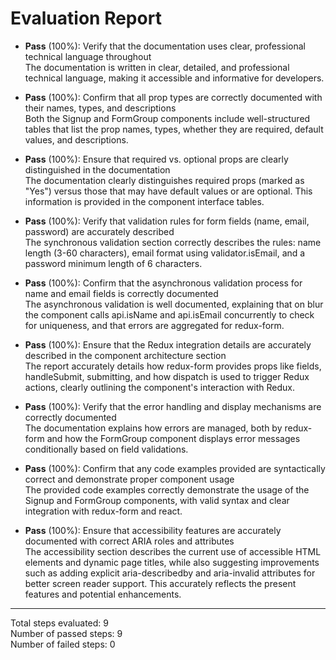 # Evaluation Report

- **Pass** (100%): Verify that the documentation uses clear, professional technical language throughout  
  The documentation is written in clear, detailed, and professional technical language, making it accessible and informative for developers.

- **Pass** (100%): Confirm that all prop types are correctly documented with their names, types, and descriptions  
  Both the Signup and FormGroup components include well-structured tables that list the prop names, types, whether they are required, default values, and descriptions.

- **Pass** (100%): Ensure that required vs. optional props are clearly distinguished in the documentation  
  The documentation clearly distinguishes required props (marked as "Yes") versus those that may have default values or are optional. This information is provided in the component interface tables.

- **Pass** (100%): Verify that validation rules for form fields (name, email, password) are accurately described  
  The synchronous validation section correctly describes the rules: name length (3-60 characters), email format using validator.isEmail, and a password minimum length of 6 characters.

- **Pass** (100%): Confirm that the asynchronous validation process for name and email fields is correctly documented  
  The asynchronous validation is well documented, explaining that on blur the component calls api.isName and api.isEmail concurrently to check for uniqueness, and that errors are aggregated for redux-form.

- **Pass** (100%): Ensure that the Redux integration details are accurately described in the component architecture section  
  The report accurately details how redux-form provides props like fields, handleSubmit, submitting, and how dispatch is used to trigger Redux actions, clearly outlining the component's interaction with Redux.

- **Pass** (100%): Verify that the error handling and display mechanisms are correctly documented  
  The documentation explains how errors are managed, both by redux-form and how the FormGroup component displays error messages conditionally based on field validations.

- **Pass** (100%): Confirm that any code examples provided are syntactically correct and demonstrate proper component usage  
  The provided code examples correctly demonstrate the usage of the Signup and FormGroup components, with valid syntax and clear integration with redux-form and react.

- **Pass** (100%): Ensure that accessibility features are accurately documented with correct ARIA roles and attributes  
  The accessibility section describes the current use of accessible HTML elements and dynamic page titles, while also suggesting improvements such as adding explicit aria-describedby and aria-invalid attributes for better screen reader support. This accurately reflects the present features and potential enhancements.

---

Total steps evaluated: 9  
Number of passed steps: 9  
Number of failed steps: 0